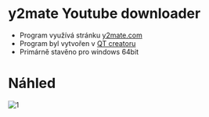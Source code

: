 # y2mate Youtube downloader

- Program využívá stránku [y2mate.com](https://www.y2mate.com/)
- Program byl vytvořen v [QT creatoru](https://www.qt.io/product/development-tools)
- Primárně stavěno pro windows 64bit

# Náhled

![1](https://user-images.githubusercontent.com/82058894/187072600-88860a1a-0dcc-42f0-aae7-57e60738c0cd.png)
